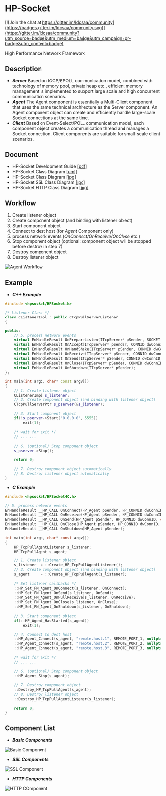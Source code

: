 # HP-Socket

[![Join the chat at https://gitter.im/ldcsaa/community](https://badges.gitter.im/ldcsaa/community.svg)](https://gitter.im/ldcsaa/community?utm_source=badge&utm_medium=badge&utm_campaign=pr-badge&utm_content=badge)

High Performance Network Framework
## Description
- ***Server*** Based on IOCP/EPOLL communication model, combined with technology of memory pool, private heap etc., efficient memory management is implemented to support large scale and high concurrent communication scenarios.
- ***Agent*** The Agent component is essentially a Multi-Client component that uses the same technical architecture as the Server component. An Agent component object can create and efficiently handle large-scale Socket connections at the same time.
- ***Client*** Based on Event-Select/POLL communication model, each component object creates a communication thread and manages a Socket connection. Client components are suitable for small-scale client scenarios.
## Document
- HP-Socket Development Guide 
[[pdf]](https://github.com/ldcsaa/HP-Socket/tree/master/Doc)
- HP-Socket Class Diagram 
[[uml]](https://github.com/ldcsaa/HP-Socket/tree/master/Doc)
- HP-Socket Class Diagram 
[[jpg]](https://github.com/ldcsaa/HP-Socket/tree/master/Doc)
- HP-Socket SSL Class Diagram 
[[jpg]](https://github.com/ldcsaa/HP-Socket/tree/master/Doc)
- HP-Socket HTTP Class Diagram 
[[jpg]](https://github.com/ldcsaa/HP-Socket/tree/master/Doc)
## Workflow
1. Create listener object
2. Create component object (and binding with listener object)
3. Start component object
4. Connect to dest host (for *Agent* Component only)
5. process network events (*OnConnect/OnReceive/OnClose* etc.)
6. Stop component object (optional: component object will be stopped before destroy in step 7)
7. Destroy component object
8. Destroy listener object

![Agent Workflow](https://gitee.com/uploads/images/2017/1213/120601_c0d950fb_81720.jpeg "HP-Socket-Agent-Demo.JPG")
## Example
- ***C++ Example***

``` C++
#include <hpsocket/HPSocket.h>

/* Listener Class */
class CListenerImpl : public CTcpPullServerListener
{

public:
	// 5. process network events
	virtual EnHandleResult OnPrepareListen(ITcpServer* pSender, SOCKET soListen);
	virtual EnHandleResult OnAccept(ITcpServer* pSender, CONNID dwConnID, UINT_PTR soClient);
	virtual EnHandleResult OnHandShake(ITcpServer* pSender, CONNID dwConnID);
	virtual EnHandleResult OnReceive(ITcpServer* pSender, CONNID dwConnID, int iLength);
	virtual EnHandleResult OnSend(ITcpServer* pSender, CONNID dwConnID, const BYTE* pData, int iLength);
	virtual EnHandleResult OnClose(ITcpServer* pSender, CONNID dwConnID, EnSocketOperation enOperation, int iErrorCode);
	virtual EnHandleResult OnShutdown(ITcpServer* pSender);
};

int main(int argc, char* const argv[])
{
	// 1. Create listener object
	CListenerImpl s_listener;
	// 2. Create component object (and binding with listener object)
	CTcpPullServerPtr s_pserver(&s_listener);
	
	// 3. Start component object
	if(!s_pserver->Start("0.0.0.0", 5555))
		exit(1);
	
	/* wait for exit */
	// ... ... 
	
	// 6. (optional) Stop component object
	s_pserver->Stop();

	return 0;
	
	// 7. Destroy component object automatically
	// 8. Destroy listener object automatically
}
```

- ***C Example***

``` C
#include <hpsocket/HPSocket4C.h>

// 5. process network events
EnHandleResult __HP_CALL OnConnect(HP_Agent pSender, HP_CONNID dwConnID);
EnHandleResult __HP_CALL OnReceive(HP_Agent pSender, HP_CONNID dwConnID, int iLength);
EnHandleResult __HP_CALL OnSend(HP_Agent pSender, HP_CONNID dwConnID, const BYTE* pData, int iLength);
EnHandleResult __HP_CALL OnClose(HP_Agent pSender, HP_CONNID dwConnID, En_HP_SocketOperation enOperation, int iErrorCode);
EnHandleResult __HP_CALL OnShutdown(HP_Agent pSender);

int main(int argc, char* const argv[])
{
	HP_TcpPullAgentListener s_listener;
	HP_TcpPullAgent s_agent;

	// 1. Create listener object
	s_listener	= ::Create_HP_TcpPullAgentListener();
	// 2. Create component object (and binding with listener object)
	s_agent		= ::Create_HP_TcpPullAgent(s_listener);
	
	/* Set listener callbacks */
	::HP_Set_FN_Agent_OnConnect(s_listener, OnConnect);
	::HP_Set_FN_Agent_OnSend(s_listener, OnSend);
	::HP_Set_FN_Agent_OnPullReceive(s_listener, OnReceive);
	::HP_Set_FN_Agent_OnClose(s_listener, OnClose);
	::HP_Set_FN_Agent_OnShutdown(s_listener, OnShutdown);
	
	// 3. Start component object
	if(::HP_Agent_HasStarted(s_agent))
		exit(1);
	
	// 4. Connect to dest host
	::HP_Agent_Connect(s_agent, "remote.host.1", REMOTE_PORT_1, nullptr);
	::HP_Agent_Connect(s_agent, "remote.host.2", REMOTE_PORT_2, nullptr);
	::HP_Agent_Connect(s_agent, "remote.host.3", REMOTE_PORT_3, nullptr);
	
	/* wait for exit */
	// ... ... 
	
	// 6. (optional) Stop component object
	::HP_Agent_Stop(s_agent);

	// 7. Destroy component object
	::Destroy_HP_TcpPullAgent(s_agent);
	// 8. Destroy listener object
	::Destroy_HP_TcpPullAgentListener(s_listener);
	
	return 0;
}
```

## Component List
- ***Basic Components***

![Basic Component](https://images.gitee.com/uploads/images/2019/0331/102422_3eecfdb7_81720.jpeg "Basic Component - mini.jpg")

- ***SSL Components***

![SSL Component](https://gitee.com/uploads/images/2017/1214/143622_d6c1f436_81720.jpeg "SSL Component - mini.jpg")

- ***HTTP Components***

![HTTP COmponent](https://gitee.com/uploads/images/2017/1214/143640_0eb6f9e4_81720.jpeg "HTTP Component - mini.jpg")
